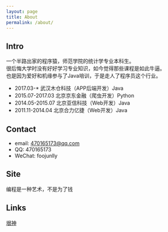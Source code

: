 ```yaml
---
layout: page
title: About
permalink: /about/
---
```


## Intro
一个半路出家的程序猿，师范学院的统计学专业本科生。  
很后悔大学时没有好好学习专业知识，如今觉得那些课程是如此牛逼。  
也是因为爱好和机缘参与了Java培训，于是走人了程序员这个行业。

- 2017.03-* 武汉木仓科技（APP后端开发）Java
- 2015.07-2017.03 北京京东金融（爬虫开发）Python
- 2014.05-2015.07 北京亚信科技（Web开发）Java
- 2011.11-2014.04 北京合力亿捷（Web开发）Java

## Contact
- email: 470165173@qq.com
- QQ: 470165173
- WeChat: foojunlly

## Site
编程是一种艺术，不是为了钱

## Links
[垠神](http://www.yinwang.org/)
